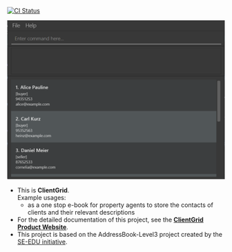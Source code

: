 [![CI Status](https://github.com/AY2425S1-CS2103T-T16-2/tp/workflows/Java%20CI/badge.svg)](https://github.com/AY2425S1-CS2103T-T16-2/tp/actions)

![Ui](docs/images/Ui.png)

* This is **ClientGrid**.<br>
  Example usages:
  * as a one stop e-book for property agents to store the contacts of clients and their relevant descriptions
* For the detailed documentation of this project, see the **[ClientGrid Product Website](https://ay2425s1-cs2103t-t16-2.github.io/tp/)**.
* This project is based on the AddressBook-Level3 project created by the [SE-EDU initiative](https://se-education.org).
